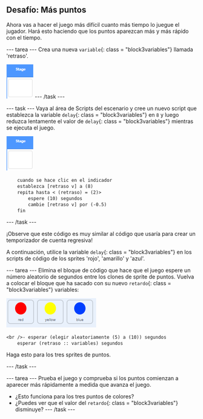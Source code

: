 ## Desafío: Más puntos

Ahora vas a hacer el juego más difícil cuanto más tiempo lo juegue el jugador. Hará esto haciendo que los puntos aparezcan más y más rápido con el tiempo.

\--- tarea \--- Crea una nueva `variable`{: class = "block3variables"} llamada 'retraso'.

![Sprite de escenario](images/stage-sprite.png) \--- /task \---

\--- task \--- Vaya al área de Scripts del escenario y cree un nuevo script que establezca la variable `delay`{: class = "block3variables"} en `8` y luego reduzca lentamente el valor de `delay`{: class = "block3variables"} mientras se ejecuta el juego.

![Sprite de escenario](images/stage-sprite.png)

```blocks3
    cuando se hace clic en el indicador
    establezca [retraso v] a (8)
    repita hasta < (retraso) = (2)>
        espere (10) segundos
        cambie [retraso v] por (-0.5)
    fin
```

\--- /task \---

¡Observe que este código es muy similar al código que usaría para crear un temporizador de cuenta regresiva!

A continuación, utilice la variable `delay`{: class = "block3variables"} en los scripts de código de los sprites 'rojo', 'amarillo' y 'azul'.

\--- tarea \--- Elimina el bloque de código que hace que el juego espere un número aleatorio de segundos entre los clones de sprite de puntos. Vuelva a colocar el bloque que ha sacado con su nuevo `retardo`{: class = "block3variables"} variables:

![screenshot](images/all-dots.png)

```blocks3
<br />- esperar (elegir aleatoriamente (5) a (10)) segundos
    esperar (retraso :: variables) segundos
```

Haga esto para los tres sprites de puntos.

\--- /task \---

\--- tarea \--- Prueba el juego y comprueba si los puntos comienzan a aparecer más rápidamente a medida que avanza el juego.

+ ¿Esto funciona para los tres puntos de colores?
+ ¿Puedes ver que el valor del `retardo`{: class = "block3variables"} disminuye? \--- /task \---